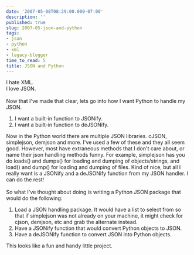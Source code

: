 ```yaml
---
date: '2007-05-08T08:29:00.000-07:00'
description: ''
published: true
slug: 2007-05-json-and-python
tags:
- json
- python
- xml
- legacy-blogger
time_to_read: 5
title: JSON and Python
---
```


I hate XML.<br />I love JSON.<br /><br />Now that I've made that clear, lets go into how I want Python to handle my JSON.<br /><ol><li>I want a built-in function to JSONify.</li><li>I want a built-in function to deJSONify.</li></ol>Now in the Python world there are multiple JSON libraries.  cJSON, simplejson, demjson and more.  I've used a few of these and they all seem good.  However, most have extraneous methods that I don't care about, or name their json handling methods funny.  For example, simplejson has you do loads() and dumps() for loading and dumping of objects/strings, and load() and dump() for loading and dumping of files.  Kind of nice, but all I really want is a JSONify and a deJSONify function from my JSON handler.  I can do the rest!<br /><br />So what I've thought about doing is writing a Python JSON package that would do the following:<br /><ol><li>Load a JSON handling package.  It would have a list to select from so that if simplejson was not already on your machine, it might check for cjson, demjson, etc and grab the alternate instead. </li><li>Have a JSONify function that would convert Python objects to JSON.</li><li>Have a deJSONify function to convert JSON into Python objects.</li></ol>This looks like a fun and handy little project.